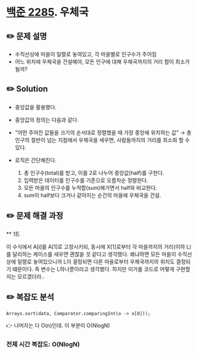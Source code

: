 # [백준 2285](https://www.acmicpc.net/problem/2285). 우체국

## ✏️ 문제 설명
* 수직선상에 마을이 일렬로 놓여있고, 각 마을별로 인구수가 주어짐
* 어느 위치에 우체국을 건설해야, 모든 인구에 대해 우체국까지의 거리 합이 최소가 될까?


## ✏️ Solution
* 중앙값을 활용했다.
* 중앙값의 정의는 다음과 같다.
* "어떤 주어진 값들을 크기의 순서대로 정렬했을 때 가장 중앙에 위치하는 값"
  → 총 인구의 절반이 넘는 지점에서 우체국을 세우면, 사람들까지의 거리를 최소화 할 수 있다.

* 로직은 간단해진다.

  1. 총 인구수(total)를 받고, 이를 2로 나누어 중앙값(half)를 구한다.
  2. 입력받은 데이터를 인구수를 기준으로 오름차순 정렬한다.
  3. 모든 마을의 인구수를 누적합(sum)해가면서 half와 비교한다. 
  4. sum이 half보다 크거나 같아지는 순간의 마을에 우체국을 건설.

## ✏️ 문제 해결 과정
** 1트

이 수식에서 A[i]를 A[1]로 고정시키되, 동시에 X[1]로부터 각 마을까지의 거리(이하 L)를 달리하는 케이스를 세우면 괜찮을 것 같다고 생각했다.
왜냐하면 모든 마을이 수직선상에 일렬로 놓여있으니까 L이 결정되면 다른 마을로부터 우체국까지의 위치도 결정되기 떄문이다. 
즉 변수는 L하나뿐이라고 생각했다.
하지만 이거를 코드로 어떻게 구현할 지는 모르겠더라..


## ✏️ 복잡도 분석
```
Arrays.sort(data, Comparator.comparingInt(o -> o[0]));

```

👉 나머지는 다 O(n)인데. 이 부분이 O(NlogN)

  ### 전체 시간 복잡도: O(NlogN)
